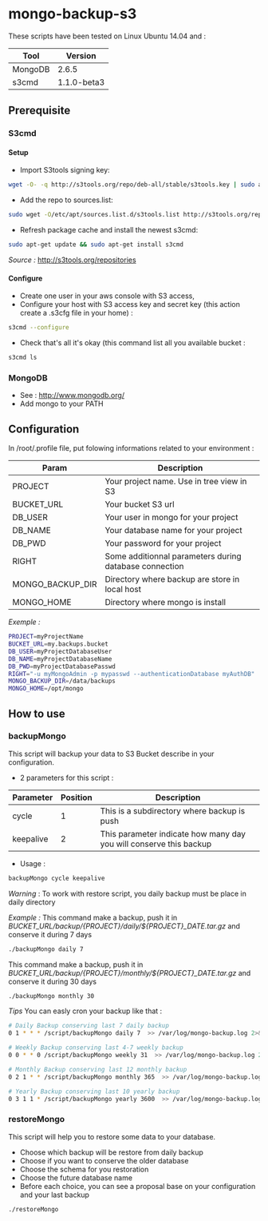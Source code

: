 # mongo-backup-s3

These scripts have been tested on Linux Ubuntu 14.04 and : 

| Tool          | Version       |
|---------------|---------------|
| MongoDB       | 2.6.5         |
| s3cmd         | 1.1.0-beta3   |

## Prerequisite
### S3cmd
#### Setup
* Import S3tools signing key: 
```bash
wget -O- -q http://s3tools.org/repo/deb-all/stable/s3tools.key | sudo apt-key add -
```  
* Add the repo to sources.list: 
```bash
sudo wget -O/etc/apt/sources.list.d/s3tools.list http://s3tools.org/repo/deb-all/stable/s3tools.list
```
* Refresh package cache and install the newest s3cmd: 
```bash
sudo apt-get update && sudo apt-get install s3cmd
```
*Source :* http://s3tools.org/repositories

#### Configure
* Create one user in your aws console with S3 access,
* Configure your host with S3 access key and secret key (this action create a .s3cfg file in your home) :
```bash
s3cmd --configure
```
* Check that's all it's okay (this command list all you available bucket : 
```bash
s3cmd ls
```

### MongoDB

* See : http://www.mongodb.org/
* Add mongo to your PATH


## Configuration

In /root/.profile file, put folowing informations related to your environment :

| Param               | Description                                             |
|---------------------|---------------------------------------------------------|
| PROJECT             | Your project name. Use in tree view in S3               |
| BUCKET_URL          | Your bucket S3 url                                      |
| DB_USER             | Your user in mongo for your project                     |
| DB_NAME             | Your database name for your project                     |
| DB_PWD              | Your password  for your project                         |
| RIGHT               | Some additionnal parameters during database connection  |
| MONGO\_BACKUP\_DIR  | Directory where backup are store in local host          |
| MONGO_HOME          | Directory where mongo is install                        |

*Exemple :*
```bash
PROJECT=myProjectName
BUCKET_URL=my.backups.bucket
DB_USER=myProjectDatabaseUser
DB_NAME=myProjectDatabaseName
DB_PWD=myProjectDatabasePasswd
RIGHT="-u myMongoAdmin -p mypasswd --authenticationDatabase myAuthDB"
MONGO_BACKUP_DIR=/data/backups
MONGO_HOME=/opt/mongo
```

## How to use 
### backupMongo
This script will backup your data to S3 Bucket describe in your configuration.

* 2 parameters for this script :

| Parameter   | Position  | Description                                                         |
|-------------|-----------|---------------------------------------------------------------------|
| cycle       |   1       | This is a subdirectory where backup is push                         |
| keepalive   |   2       | This parameter indicate how many day you will conserve this backup  |

* Usage :
```bash
backupMongo cycle keepalive
```

*Warning* : 
To work with restore script, you daily backup must be place in daily directory

*Example :*
This command make a backup, push it in *${BUCKET\_URL}/backup/${PROJECT}/daily/${PROJECT}\_DATE.tar.gz* and conserve it during 7 days

```bash
./backupMongo daily 7
```

This command make a backup, push it in *${BUCKET\_URL}/backup/${PROJECT}/monthly/${PROJECT}\_DATE.tar.gz* and conserve it during 30 days

```bash
./backupMongo monthly 30
```

*Tips*
You can easly cron your backup like that :
```bash
# Daily Backup conserving last 7 daily backup
0 1 * * * /script/backupMongo daily 7  >> /var/log/mongo-backup.log 2>&1

# Weekly Backup conserving last 4-7 weekly backup
0 0 * * 0 /script/backupMongo weekly 31  >> /var/log/mongo-backup.log 2>&1

# Monthly Backup conserving last 12 monthly backup
0 2 1 * * /script/backupMongo monthly 365  >> /var/log/mongo-backup.log 2>&1

# Yearly Backup conserving last 10 yearly backup
0 3 1 1 * /script/backupMongo yearly 3600  >> /var/log/mongo-backup.log 2>&1
```

### restoreMongo
This script will help you to restore some data to your database.

* Choose which backup will be restore from daily backup
* Choose if you want to conserve the older database
* Choose the schema for you restoration
* Choose the future database name
* Before each choice, you can see a proposal base on your configuration and your last backup

```bash
./restoreMongo
```
